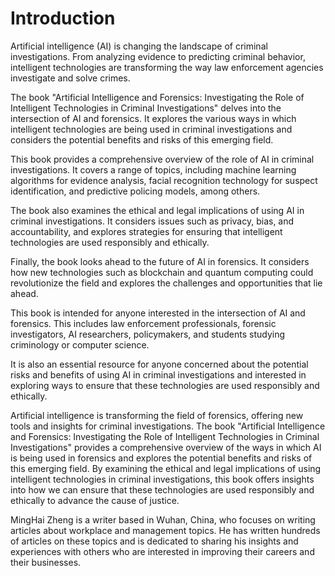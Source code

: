 # Introduction

Artificial intelligence (AI) is changing the landscape of criminal investigations. From analyzing evidence to predicting criminal behavior, intelligent technologies are transforming the way law enforcement agencies investigate and solve crimes.

The book "Artificial Intelligence and Forensics: Investigating the Role of Intelligent Technologies in Criminal Investigations" delves into the intersection of AI and forensics. It explores the various ways in which intelligent technologies are being used in criminal investigations and considers the potential benefits and risks of this emerging field.

This book provides a comprehensive overview of the role of AI in criminal investigations. It covers a range of topics, including machine learning algorithms for evidence analysis, facial recognition technology for suspect identification, and predictive policing models, among others.

The book also examines the ethical and legal implications of using AI in criminal investigations. It considers issues such as privacy, bias, and accountability, and explores strategies for ensuring that intelligent technologies are used responsibly and ethically.

Finally, the book looks ahead to the future of AI in forensics. It considers how new technologies such as blockchain and quantum computing could revolutionize the field and explores the challenges and opportunities that lie ahead.

This book is intended for anyone interested in the intersection of AI and forensics. This includes law enforcement professionals, forensic investigators, AI researchers, policymakers, and students studying criminology or computer science.

It is also an essential resource for anyone concerned about the potential risks and benefits of using AI in criminal investigations and interested in exploring ways to ensure that these technologies are used responsibly and ethically.

Artificial intelligence is transforming the field of forensics, offering new tools and insights for criminal investigations. The book "Artificial Intelligence and Forensics: Investigating the Role of Intelligent Technologies in Criminal Investigations" provides a comprehensive overview of the ways in which AI is being used in forensics and explores the potential benefits and risks of this emerging field. By examining the ethical and legal implications of using intelligent technologies in criminal investigations, this book offers insights into how we can ensure that these technologies are used responsibly and ethically to advance the cause of justice.

MingHai Zheng is a writer based in Wuhan, China, who focuses on writing articles about workplace and management topics. He has written hundreds of articles on these topics and is dedicated to sharing his insights and experiences with others who are interested in improving their careers and their businesses.
